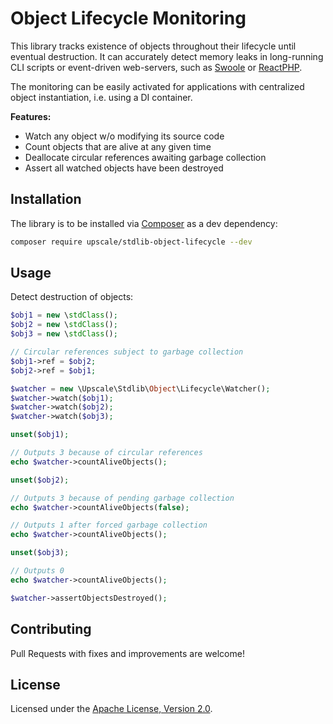 Object Lifecycle Monitoring
===========================

This library tracks existence of objects throughout their lifecycle until eventual destruction.
It can accurately detect memory leaks in long-running CLI scripts or event-driven web-servers, such as [Swoole](https://www.swoole.co.uk/) or [ReactPHP](https://reactphp.org/).

The monitoring can be easily activated for applications with centralized object instantiation, i.e. using a DI container. 

**Features:**
- Watch any object w/o modifying its source code
- Count objects that are alive at any given time
- Deallocate circular references awaiting garbage collection
- Assert all watched objects have been destroyed 

## Installation

The library is to be installed via [Composer](https://getcomposer.org/) as a dev dependency:
```bash
composer require upscale/stdlib-object-lifecycle --dev
```

## Usage

Detect destruction of objects:
```php
$obj1 = new \stdClass();
$obj2 = new \stdClass();
$obj3 = new \stdClass();

// Circular references subject to garbage collection
$obj1->ref = $obj2;
$obj2->ref = $obj1;

$watcher = new \Upscale\Stdlib\Object\Lifecycle\Watcher();
$watcher->watch($obj1);
$watcher->watch($obj2);
$watcher->watch($obj3);

unset($obj1);

// Outputs 3 because of circular references
echo $watcher->countAliveObjects();

unset($obj2);

// Outputs 3 because of pending garbage collection 
echo $watcher->countAliveObjects(false);

// Outputs 1 after forced garbage collection 
echo $watcher->countAliveObjects();

unset($obj3);

// Outputs 0
echo $watcher->countAliveObjects();

$watcher->assertObjectsDestroyed();
```

## Contributing

Pull Requests with fixes and improvements are welcome!

## License

Licensed under the [Apache License, Version 2.0](http://www.apache.org/licenses/LICENSE-2.0).

